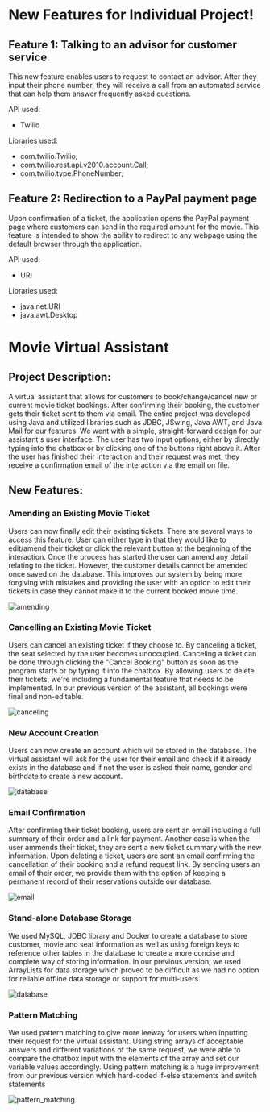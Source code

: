 # New Features for Individual Project!

## Feature 1: Talking to an advisor for customer service

This new feature enables users to request to contact an advisor. After they input their phone number, they will receive a call from an automated service that can help them answer frequently asked questions. 

API used:

- Twilio

Libraries used:

- com.twilio.Twilio;
- com.twilio.rest.api.v2010.account.Call;
- com.twilio.type.PhoneNumber;

## Feature 2: Redirection to a PayPal payment page

Upon confirmation of a ticket, the application opens the PayPal payment page where customers can send in the required amount for the movie. This feature is intended to show the ability to redirect to any webpage using the default browser through the application.

API used:

- URI

Libraries used:

- java.net.URI
- java.awt.Desktop

# Movie Virtual Assistant 
## Project Description:

A virtual assistant that allows for customers to book/change/cancel new or current movie ticket bookings. After confirming their booking, the customer gets their ticket sent to them via email. The entire project was developed using Java and utilized libraries such as JDBC, JSwing, Java AWT, and Java Mail for our features. We went with a simple, straight-forward design for our assistant's user interface. The user has two input options, either by directly typing into the chatbox or by clicking one of the buttons right above it. After the user has finished their interaction and their request was met, they receive a confirmation email of the interaction via the email on file.    

## New Features: 
### Amending an Existing Movie Ticket 
Users can now finally edit their existing tickets. There are several ways to access this feature. User can either type in that they would like to edit/amend their ticket or click the relevant button at the beginning of the interaction. Once the process has started the user can amend any detail relating to the ticket. However, the customer details cannot be amended once saved on the database. This improves our system by being more forgiving with mistakes and providing the user with an option to edit their tickets in case they cannot make it to the current booked movie time.

![amending](/outputs/amend_booking.png) 
### Cancelling an Existing Movie Ticket
Users can cancel an existing ticket if they choose to. By canceling a ticket, the seat selected by the user becomes unoccupied. Canceling a ticket can be done through clicking the "Cancel Booking" button as soon as the program starts or by typing it into the chatbox. By allowing users to delete their tickets, we're including a fundamental feature that needs to be implemented. In our previous version of the assistant, all bookings were final and non-editable. 


![canceling](/outputs/delete_booking.png) 
### New Account Creation
Users can now create an account which wil be stored in the database. The virtual assistant will ask for the user for their email and check if it already exists in the database and if not the user is asked their name, gender and birthdate to create a new account. 


![database](/outputs/new_dude.png) 
### Email Confirmation
After confirming their ticket booking, users are sent an email including a full summary of their order and a link for payment. Another case is when the user ammends their ticket, they are sent a new ticket summary with the new information. Upon deleting a ticket, users are sent an email confirming the cancellation of their booking and a refund request link. By sending users an email of their order, we provide them with the option of keeping a permanent record of their reservations outside our database.

![email](/outputs/email.png)
### Stand-alone Database Storage
We used MySQL, JDBC library and Docker to create a database to store customer, movie and seat information as well as using foreign keys to reference other tables in the database to create a more concise and complete way of storing information. In our previous version, we used ArrayLists for data storage which proved to be difficult as we had no option for reliable offline data storage or support for multi-users.

![database](/outputs/database.png)
### Pattern Matching
We used pattern matching to give more leeway for users when inputting their request for the virtual assistant. Using string arrays of acceptable answers and different variations of the same request, we were able to compare the chatbox input with the elements of the array and set our variable values accordingly. Using pattern matching is a huge improvement from our previous version which hard-coded if-else statements and switch statements

![pattern_matching](/outputs/pattern_matching.png)
